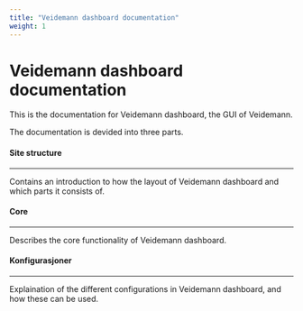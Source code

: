 ```yaml
---
title: "Veidemann dashboard documentation"
weight: 1
---
```


# Veidemann dashboard documentation

This is the documentation for Veidemann dashboard, the GUI of Veidemann.

The documentation is devided into three parts.

#### Site structure
---------------------

Contains an introduction to how the layout of Veidemann dashboard and which parts it consists of. 

#### Core
---------
Describes the core functionality of Veidemann dashboard.


#### Konfigurasjoner
-------------------

Explaination of the different configurations in Veidemann dashboard, and how these can be used.


